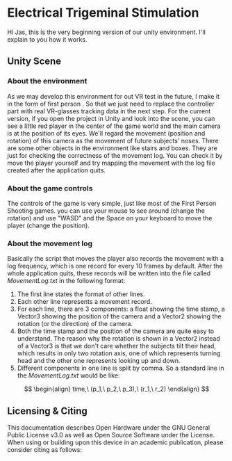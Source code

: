 # Electrical Trigeminal Stimulation

Hi Jas, this is the very beginning version of our unity environment. I'll explain to you how it works.



## Unity Scene

### About the environment

As we may develop this environment for out VR test in the future, I make it in the form of first person . So that we just need to replace the controller part with real VR-glasses tracking data in the next step. For the current version, if you open the project in Unity and look into the scene, you can see a little red player in the center of the game world and the main camera is at the position of its eyes. We'll regard the movement (position and rotation) of this camera as the movement of future subjects' noses. There are some other objects in the environment like stairs and boxes. They are just for checking the correctness of the movement log. You can check it by move the player yourself and try mapping the movement with the log file created after the application quits.

### About the game controls

The controls of the game is very simple, just like most of the First Person Shooting games. you can use your mouse to see around (change the rotation) and use "WASD" and the Space on your keyboard to move the player (change the position).

### About the movement log

Basically the script that moves the player also records the movement with a log frequency, which is one record for every 10 frames by default. After the whole application quits, these records will be written into the file called *MovementLog.txt* in the following format:

1. The first line states the format of other lines.
2. Each other line represents a movement record.
3. For each line, there are 3 components: a float showing the time stamp, a Vector3 showing the position of the camera and a Vector2 showing the rotation (or the direction) of the camera.
4. Both the time stamp and the position of the camera are quite easy to understand. The reason why the rotation is shown in a Vector2 instead of a Vector3 is that we don't care whether the subjects tilt their head, which results in only two rotation axis, one of which represents turning head and the other one represents looking up and down.
5. Different components in one line is split by comma. So a standard line in the *MovementLog.txt* would be like:

$$
\begin{align}
time,\ (p_1,\ p_2,\ p_3),\ (r_1,\ r_2)
\end{align}
$$

## Licensing & Citing

This documentation describes Open Hardware under the GNU  General Public License v3.0 as well as Open Source Software under the <Final License> License. When using or building upon this device in  an academic publication, please consider citing as follows:

